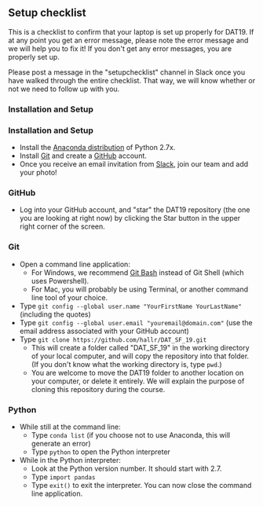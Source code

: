 ## Setup checklist

This is a checklist to confirm that your laptop is set up properly for DAT19. If at any point you get an error message, please note the error message and we will help you to fix it! If you don't get any error messages, you are properly set up.

Please post a message in the "setupchecklist" channel in Slack once you have walked through the entire checklist. That way, we will know whether or not we need to follow up with you.

### Installation and Setup

### Installation and Setup
* Install the [Anaconda distribution](http://continuum.io/downloads) of Python 2.7x.
* Install [Git](http://git-scm.com/book/en/v2/Getting-Started-Installing-Git) and create a [GitHub](https://github.com/) account.
* Once you receive an email invitation from [Slack](https://slack.com/), join our team and add your photo!

### GitHub
* Log into your GitHub account, and "star" the DAT19 repository (the one you are looking at right now) by clicking the Star button in the upper right corner of the screen.

### Git
* Open a command line application:
    * For Windows, we recommend [Git Bash](http://git-scm.com/download/win) instead of Git Shell (which uses Powershell).
    * For Mac, you will probably be using Terminal, or another command line tool of your choice.
* Type `git config --global user.name "YourFirstName YourLastName"` (including the quotes)
* Type `git config --global user.email "youremail@domain.com"` (use the email address associated with your GitHub account)
* Type `git clone https://github.com/hallr/DAT_SF_19.git`
    * This will create a folder called "DAT_SF_19" in the working directory of your local computer, and will copy the repository into that folder. (If you don't know what the working directory is, type `pwd`.)
    * You are welcome to move the DAT19 folder to another location on your computer, or delete it entirely. We will explain the purpose of cloning this repository during the course.

### Python
* While still at the command line:
    * Type `conda list` (if you choose not to use Anaconda, this will generate an error)
    * Type `python` to open the Python interpreter
* While in the Python interpreter:
    * Look at the Python version number. It should start with 2.7.
    * Type `import pandas`
    * Type `exit()` to exit the interpreter. You can now close the command line application.

